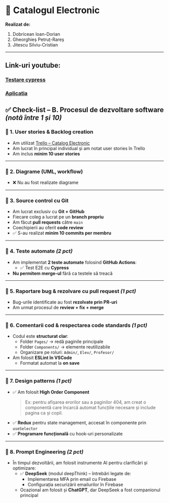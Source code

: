 # 📘 Catalogul Electronic

**Realizat de:**

1. Dobricean Ioan-Dorian
2. Gheorghieș Petruț-Rareș
3. Jitescu Silviu-Cristian

---

## Link-uri youtube:

### [Testare cypress](https://www.youtube.com/watch?v=rHhsNEVWoKo)

### [Aplicatia](https://www.youtube.com/watch?v=2jFBgGJkyWk)

## ✅ Check-list – B. Procesul de dezvoltare software _(notă între 1 și 10)_

### 🔹 1. User stories & Backlog creation

- Am utilizat [Trello – Catalog Electronic](https://trello.com/b/grMq9bNH/catalog-electronic)
- Am lucrat în principal individual și am notat user stories în Trello
- Am inclus **minim 10 user stories**

---

### 🔹 2. Diagrame (UML, workflow)

- ❌ Nu au fost realizate diagrame

---

### 🔹 3. Source control cu Git

- Am lucrat exclusiv cu **Git + GitHub**
- Fiecare coleg a lucrat pe un **branch propriu**
- Am făcut **pull requests** către `main`
- Coechipierii au oferit **code review**
- ✅ S-au realizat **minim 10 commits per membru**

---

### 🔹 4. Teste automate _(2 pct)_

- Am implementat **2 teste automate** folosind **GitHub Actions**:
  - ✅ Test E2E cu **Cypress**
- **Nu permitem merge-ul** fără ca testele să treacă

---

### 🔹 5. Raportare bug & rezolvare cu pull request _(1 pct)_

- Bug-urile identificate au fost **rezolvate prin PR-uri**
- Am urmat procesul de **review + fix + merge**

---

### 🔹 6. Comentarii cod & respectarea code standards _(1 pct)_

- Codul este **structurat clar**:
  - Folder `Pages/` → redă paginile principale
  - Folder `Components/` → elemente reutilizabile
  - Organizare pe roluri: `Admin/`, `Elev/`, `Profesor/`
- Am folosit **ESLint în VSCode**
  - Formatat automat la **on save**

---

### 🔹 7. Design patterns _(1 pct)_

- ✅ Am folosit **High Order Component**
  > Ex: pentru afișarea erorilor sau a paginilor 404, am creat o componentă care încarcă automat funcțiile necesare și include pagina ca și copil.
- ✅ **Redux** pentru state management, accesat în componente prin `useSelector`
- ✅ **Programare funcțională** cu hook-uri personalizate

---

### 🔹 8. Prompt Engineering _(2 pct)_

- În timpul dezvoltării, am folosit instrumente AI pentru clarificări și optimizare:
  - ✅ **DeepSeek** (modul deepThink) – întrebări legate de:
    - Implementarea MFA prin email cu Firebase
    - Configurația securizării emailurilor în Firebase
  - Ocazional am folosit și **ChatGPT**, dar DeepSeek a fost companionul principal

